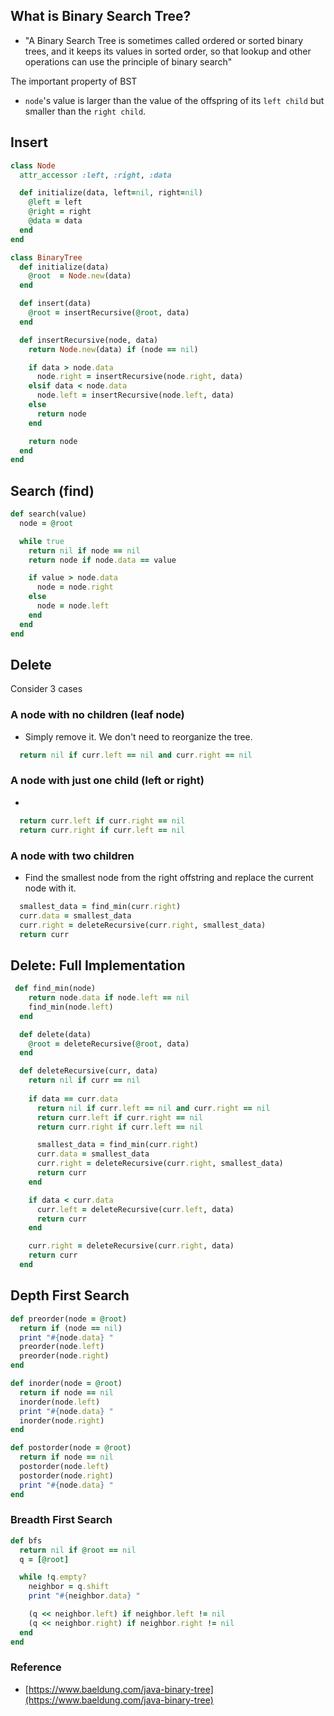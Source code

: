

## What is Binary Search Tree?
- "A Binary Search Tree is sometimes called ordered or sorted binary trees, 
  and it keeps its values in sorted order, so that lookup and other operations 
  can use the principle of binary search"

The important property of BST
- `node`'s value is larger than the value of the offspring of its `left child` 
but smaller than the `right child`.

## Insert
```rb
class Node 
  attr_accessor :left, :right, :data

  def initialize(data, left=nil, right=nil) 
    @left = left 
    @right = right 
    @data = data
  end
end

class BinaryTree 
  def initialize(data)
    @root  = Node.new(data)
  end

  def insert(data) 
    @root = insertRecursive(@root, data)
  end

  def insertRecursive(node, data) 
    return Node.new(data) if (node == nil) 

    if data > node.data 
      node.right = insertRecursive(node.right, data)
    elsif data < node.data
      node.left = insertRecursive(node.left, data) 
    else 
      return node 
    end

    return node
  end
end
```

## Search (find)
```rb
def search(value) 
  node = @root 

  while true 
    return nil if node == nil 
    return node if node.data == value

    if value > node.data 
      node = node.right
    else 
      node = node.left
    end
  end
end
```

## Delete

Consider 3 cases 

### A node with no children (leaf node)

- Simply remove it. We don't need to reorganize the tree.

```rb
  return nil if curr.left == nil and curr.right == nil 
```

### A node with just one child (left or right)

- 

```rb
  return curr.left if curr.right == nil  
  return curr.right if curr.left == nil 
```

### A node with two children 
- Find the smallest node from the right offstring and replace the current node with it.

```rb
  smallest_data = find_min(curr.right)
  curr.data = smallest_data  
  curr.right = deleteRecursive(curr.right, smallest_data) 
  return curr
```

## Delete: Full Implementation
```rb
 def find_min(node)
    return node.data if node.left == nil
    find_min(node.left)
  end

  def delete(data) 
    @root = deleteRecursive(@root, data)
  end

  def deleteRecursive(curr, data) 
    return nil if curr == nil 
  
    if data == curr.data 
      return nil if curr.left == nil and curr.right == nil 
      return curr.left if curr.right == nil  
      return curr.right if curr.left == nil 

      smallest_data = find_min(curr.right)
      curr.data = smallest_data  
      curr.right = deleteRecursive(curr.right, smallest_data) 
      return curr
    end

    if data < curr.data
      curr.left = deleteRecursive(curr.left, data)
      return curr
    end

    curr.right = deleteRecursive(curr.right, data) 
    return curr
  end
```

## Depth First Search
```rb
def preorder(node = @root)
  return if (node == nil) 
  print "#{node.data} "
  preorder(node.left)
  preorder(node.right)
end

def inorder(node = @root) 
  return if node == nil 
  inorder(node.left)
  print "#{node.data} "
  inorder(node.right)
end

def postorder(node = @root) 
  return if node == nil 
  postorder(node.left)
  postorder(node.right)
  print "#{node.data} "
end
```

### Breadth First Search
```rb
def bfs
  return nil if @root == nil
  q = [@root]

  while !q.empty? 
    neighbor = q.shift
    print "#{neighbor.data} "

    (q << neighbor.left) if neighbor.left != nil 
    (q << neighbor.right) if neighbor.right != nil 
  end
end
```
### Reference
- [https://www.baeldung.com/java-binary-tree](https://www.baeldung.com/java-binary-tree)
